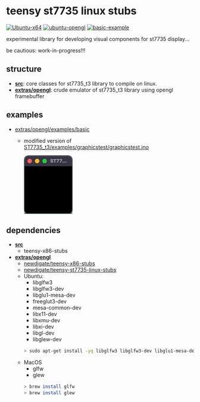 # teensy st7735 linux stubs
[![Ubuntu-x64](https://github.com/newdigate/teensy-st7735-linux-stubs/workflows/Ubuntu-x64/badge.svg)](https://github.com/newdigate/teensy-st7735-linux-stubs/actions)
[![ubuntu-opengl](https://github.com/newdigate/teensy-st7735-linux-stubs/workflows/ubuntu-opengl/badge.svg)](https://github.com/newdigate/teensy-st7735-linux-stubs/actions?query=workflow%3Aubuntu-opengl)
[![basic-example](https://github.com/newdigate/teensy-st7735-linux-stubs/workflows/basic-example/badge.svg)](https://github.com/newdigate/teensy-st7735-linux-stubs/actions?query=workflow%3Abasic-example)

experimental library for developing visual components for st7735 display... 

be cautious: work-in-progress!!! 

## structure
* **[src](src)**: core classes for st7735_t3 library to compile on linux.
* **[extras/opengl](extras/opengl)**: crude emulator of st7735_t3 library using opengl framebuffer

## examples
* [extras/opengl/examples/basic](https://github.com/newdigate/teensy-st7735-linux-stubs/tree/main/extras/opengl/examples/basic) 
  * modified version of [ST7735_t3/examples/graphicstest/graphicstest.ino](https://github.com/PaulStoffregen/ST7735_t3/blob/master/examples/graphicstest/graphicstest.ino)
  
    ![opengl emulator](docs/graphicstest.gif)

## dependencies
* **[src](src)**
  * teensy-x86-stubs
* **[extras/opengl](extras/opengl)**
  * [newdigate/teensy-x86-stubs](https://github.com/newdigate/teensy-x86-stubs)
  * [newdigate/teensy-st7735-linux-stubs](https://github.com/newdigate/teensy-st7735-linux-stubs)
  * Ubuntu: 
    * libglfw3 
    * libglfw3-dev 
    * libglu1-mesa-dev 
    * freeglut3-dev 
    * mesa-common-dev 
    * libx11-dev 
    * libxmu-dev 
    * libxi-dev 
    * libgl-dev 
    * libglew-dev
    ```sh
    > sudo apt-get install -yq libglfw3 libglfw3-dev libglu1-mesa-dev freeglut3-dev mesa-common-dev libx11-dev libxmu-dev libxi-dev libgl-dev libglew-dev
    ```
  * MacOS
    * glfw
    * glew
    ```sh
    > brew install glfw
    > brew install glew
